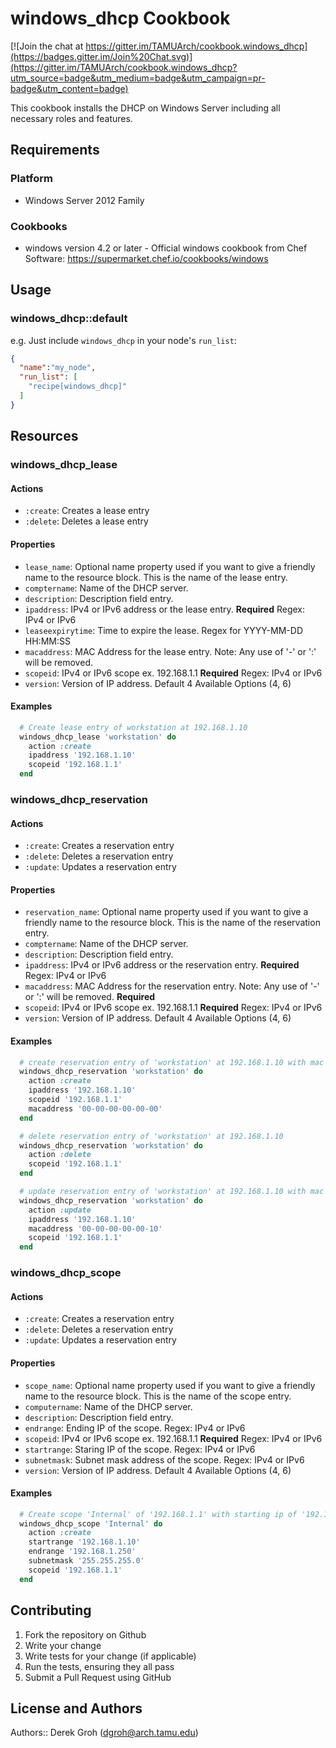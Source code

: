 # windows_dhcp Cookbook
[![Join the chat at https://gitter.im/TAMUArch/cookbook.windows_dhcp](https://badges.gitter.im/Join%20Chat.svg)](https://gitter.im/TAMUArch/cookbook.windows_dhcp?utm_source=badge&utm_medium=badge&utm_campaign=pr-badge&utm_content=badge)

This cookbook installs the DHCP on Windows Server including all necessary roles and features.

## Requirements

### Platform

* Windows Server 2012 Family

### Cookbooks

* windows version 4.2 or later - Official windows cookbook from Chef Software: https://supermarket.chef.io/cookbooks/windows

## Usage

### windows_dhcp::default

e.g.
Just include `windows_dhcp` in your node's `run_list`:

```json
{
  "name":"my_node",
  "run_list": [
    "recipe[windows_dhcp]"
  ]
}
```

## Resources

### windows_dhcp_lease

#### Actions

* `:create`: Creates a lease entry
* `:delete`: Deletes a lease entry

#### Properties

* `lease_name`: Optional name property used if you want to give a friendly name to the resource block. This is the name of the lease entry.
* `comptername`: Name of the DHCP server.
* `description`: Description field entry.
* `ipaddress`: IPv4 or IPv6 address or the lease entry. **Required** Regex: IPv4 or IPv6
* `leaseexpirytime`: Time to expire the lease. Regex for YYYY-MM-DD HH:MM:SS
* `macaddress`: MAC Address for the lease entry. Note: Any use of '-' or ':' will be removed.
* `scopeid`: IPv4 or IPv6 scope ex. 192.168.1.1 **Required** Regex: IPv4 or IPv6
* `version`: Version of IP address.  Default 4 Available Options (4, 6)

#### Examples

```ruby
  # Create lease entry of workstation at 192.168.1.10
  windows_dhcp_lease 'workstation' do
    action :create
    ipaddress '192.168.1.10'
    scopeid '192.168.1.1'
  end
```

### windows_dhcp_reservation

#### Actions

* `:create`: Creates a reservation entry
* `:delete`: Deletes a reservation entry
* `:update`: Updates a reservation entry

#### Properties

* `reservation_name`: Optional name property used if you want to give a friendly name to the resource block. This is the name of the reservation entry.
* `comptername`: Name of the DHCP server.
* `description`: Description field entry.
* `ipaddress`: IPv4 or IPv6 address or the reservation entry. **Required** Regex: IPv4 or IPv6
* `macaddress`: MAC Address for the reservation entry. Note: Any use of '-' or ':' will be removed. **Required**
* `scopeid`: IPv4 or IPv6 scope ex. 192.168.1.1 **Required** Regex: IPv4 or IPv6
* `version`: Version of IP address.  Default 4 Available Options (4, 6)

#### Examples

```ruby
  # create reservation entry of 'workstation' at 192.168.1.10 with mac address of '00-00-00-00-00-00'
  windows_dhcp_reservation 'workstation' do
    action :create
    ipaddress '192.168.1.10'
    scopeid '192.168.1.1'
    macaddress '00-00-00-00-00-00'
  end

  # delete reservation entry of 'workstation' at 192.168.1.10
  windows_dhcp_reservation 'workstation' do
    action :delete
    scopeid '192.168.1.1'
  end

  # update reservation entry of 'workstation' at 192.168.1.10 with mac address of '00-00-00-00-00-10'
  windows_dhcp_reservation 'workstation' do
    action :update
    ipaddress '192.168.1.10'
    macaddress '00-00-00-00-00-10'
    scopeid '192.168.1.1'
  end
```

### windows_dhcp_scope

#### Actions

* `:create`: Creates a reservation entry
* `:delete`: Deletes a reservation entry
* `:update`: Updates a reservation entry

#### Properties

* `scope_name`: Optional name property used if you want to give a friendly name to the resource block. This is the name of the scope entry.
* `computername`: Name of the DHCP server.
* `description`: Description field entry.
* `endrange`: Ending IP of the scope. Regex: IPv4 or IPv6
* `scopeid`: IPv4 or IPv6 scope ex. 192.168.1.1 **Required** Regex: IPv4 or IPv6
* `startrange`: Staring IP of the scope.  Regex: IPv4 or IPv6
* `subnetmask`: Subnet mask address of the scope. Regex: IPv4 or IPv6
* `version`: Version of IP address.  Default 4 Available Options (4, 6)

#### Examples

```ruby
  # Create scope 'Internal' of '192.168.1.1' with starting ip of '192.168.1.10' and ending IP of '192.168.1.250'
  windows_dhcp_scope 'Internal' do
    action :create
    startrange '192.168.1.10'
    endrange '192.168.1.250'
    subnetmask '255.255.255.0'
    scopeid '192.168.1.1'
  end
```

## Contributing

1. Fork the repository on Github
2. Write your change
3. Write tests for your change (if applicable)
4. Run the tests, ensuring they all pass
5. Submit a Pull Request using GitHub

## License and Authors

Authors:: Derek Groh (<dgroh@arch.tamu.edu>)
